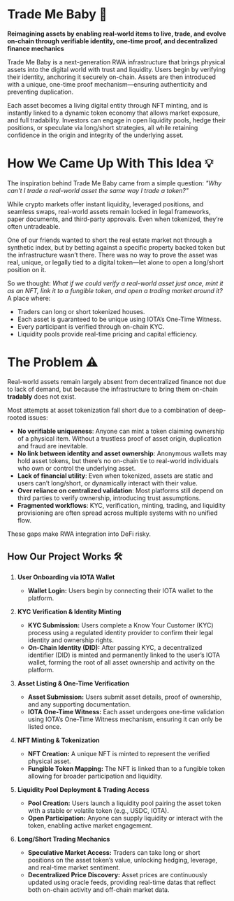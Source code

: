# Trade Me Baby 🏡

**Reimagining assets by enabling real-world items to live, trade, and evolve on-chain through verifiable identity, one-time proof, and decentralized finance mechanics**

Trade Me Baby is a next-generation RWA infrastructure that brings physical assets into the digital world with trust and liquidity. Users begin by verifying their identity, anchoring it securely on-chain. Assets are then introduced with a unique, one-time proof mechanism—ensuring authenticity and preventing duplication.

Each asset becomes a living digital entity through NFT minting, and is instantly linked to a dynamic token economy that allows market exposure, and full tradability. Investors can engage in open liquidity pools, hedge their positions, or speculate via long/short strategies, all while retaining confidence in the origin and integrity of the underlying asset.

# How We Came Up With This Idea 💡

The inspiration behind Trade Me Baby came from a simple question: *"Why can't I trade a real-world asset the same way I trade a token?"*

While crypto markets offer instant liquidity, leveraged positions, and seamless swaps, real-world assets remain locked in legal frameworks, paper documents, and third-party approvals. Even when tokenized, they’re often untradeable.

One of our friends wanted to short the real estate market not through a synthetic index, but by betting against a specific property backed token but the infrastructure wasn’t there. There was no way to prove the asset was real, unique, or legally tied to a digital token—let alone to open a long/short position on it.

So we thought: *What if we could verify a real-world asset just once, mint it as an NFT, link it to a fungible token, and open a trading market around it?* A place where:

- Traders can long or short tokenized houses.
- Each asset is guaranteed to be unique using IOTA’s One-Time Witness.
- Every participant is verified through on-chain KYC.
- Liquidity pools provide real-time pricing and capital efficiency.

# The Problem ⚠️

Real-world assets remain largely absent from decentralized finance not due to lack of demand, but because the infrastructure to bring them on-chain **tradably** does not exist.

Most attempts at asset tokenization fall short due to a combination of deep-rooted issues:

- **No verifiable uniqueness**: Anyone can mint a token claiming ownership of a physical item. Without a trustless proof of asset origin, duplication and fraud are inevitable.
- **No link between identity and asset ownership**: Anonymous wallets may hold asset tokens, but there’s no on-chain tie to real-world individuals who own or control the underlying asset.
- **Lack of financial utility**: Even when tokenized, assets are static and users can’t long/short, or dynamically interact with their value.
- **Over reliance on centralized validation**: Most platforms still depend on third parties to verify ownership, introducing trust assumptions.
- **Fragmented workflows**: KYC, verification, minting, trading, and liquidity provisioning are often spread across multiple systems with no unified flow.

These gaps make RWA integration into DeFi risky.

## How Our Project Works 🛠️

1. **User Onboarding via IOTA Wallet**
   - **Wallet Login:** Users begin by connecting their IOTA wallet to the platform.

2. **KYC Verification & Identity Minting**
   - **KYC Submission:** Users complete a Know Your Customer (KYC) process using a regulated identity provider to confirm their legal identity and ownership rights.
   - **On-Chain Identity (DID):** After passing KYC, a decentralized identifier (DID) is minted and permanently linked to the user’s IOTA wallet, forming the root of all asset ownership and activity on the platform.

3. **Asset Listing & One-Time Verification**
   - **Asset Submission:** Users submit asset details, proof of ownership, and any supporting documentation.
   - **IOTA One-Time Witness:** Each asset undergoes one-time validation using IOTA’s One-Time Witness mechanism, ensuring it can only be listed once.

4. **NFT Minting & Tokenization**
   - **NFT Creation:** A unique NFT is minted to represent the verified physical asset.
   - **Fungible Token Mapping:** The NFT is linked than to a fungible token allowing for broader participation and liquidity.

5. **Liquidity Pool Deployment & Trading Access**
   - **Pool Creation:** Users launch a liquidity pool pairing the asset token with a stable or volatile token (e.g., USDC, IOTA).
   - **Open Participation:** Anyone can supply liquidity or interact with the token, enabling active market engagement.

6. **Long/Short Trading Mechanics**
   - **Speculative Market Access:** Traders can take long or short positions on the asset token’s value, unlocking hedging, leverage, and real-time market sentiment.
   - **Decentralized Price Discovery:** Asset prices are continuously updated using oracle feeds, providing real-time datas that reflect both on-chain activity and off-chain market data.



